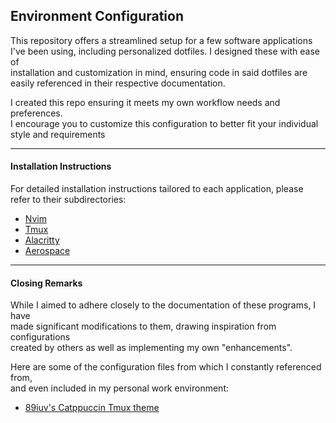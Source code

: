 ## Environment Configuration

This repository offers a streamlined setup for a few software applications \
I've been using, including personalized dotfiles. I designed these with ease of \
installation and customization in mind, ensuring code in said dotfiles are \
easily referenced in their respective documentation.

I created this repo ensuring it meets my own workflow needs and preferences. \
I encourage you to customize this configuration to better fit your individual \
style and requirements

---

#### Installation Instructions

For detailed installation instructions tailored to each application, please \
refer to their subdirectories:

- [Nvim](./nvim/)
- [Tmux](./tmux/)
- [Alacritty](./alacritty/)
- [Aerospace](./aerospace/)

---

#### Closing Remarks

While I aimed to adhere closely to the documentation of these programs, I have \
made significant modifications to them, drawing inspiration from configurations \
created by others as well as implementing my own "enhancements".

Here are some of the configuration files from which I constantly referenced from, \
and even included in my personal work environment:

- [89iuv's Catppuccin Tmux theme](https://github.com/catppuccin/tmux/discussions/317?sort=top)

  <!--TODO: include links /-->
